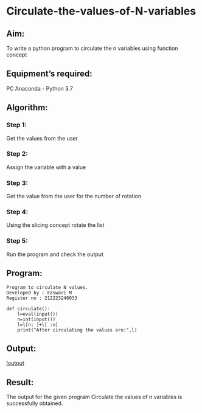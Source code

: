 # Circulate-the-values-of-N-variables

## Aim:
To write a python program to circulate the n variables using function concept

## Equipment’s required:
PC
Anaconda - Python 3.7

## Algorithm: 

### Step 1: 
Get the values from the user

### Step 2: 
Assign the variable with a value

### Step 3: 
Get the value from the user for the number of rotation

### Step 4: 
Using the slicing concept rotate the list

### Step 5: 
Run the program and check the output

## Program:
```
Program to circulate N values.
Developed by : Easwari M
Register no : 212223240033
```

```
def circulate():
    l=eval(input())
    n=int(input())
    l=l[n: ]+l[ :n]
    print("After circulating the values are:",l)

```    

## Output:

[!output](code.jpg)

## Result:

The output for the given program Circulate the values of n variables is successfully obtained.